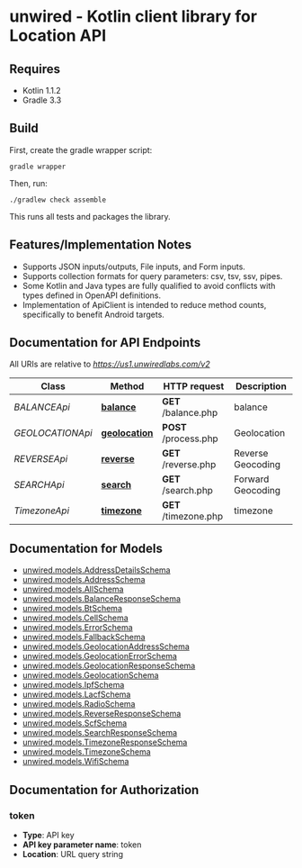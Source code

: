 # unwired - Kotlin client library for Location API

## Requires

* Kotlin 1.1.2
* Gradle 3.3

## Build

First, create the gradle wrapper script:

```
gradle wrapper
```

Then, run:

```
./gradlew check assemble
```

This runs all tests and packages the library.

## Features/Implementation Notes

* Supports JSON inputs/outputs, File inputs, and Form inputs.
* Supports collection formats for query parameters: csv, tsv, ssv, pipes.
* Some Kotlin and Java types are fully qualified to avoid conflicts with types defined in OpenAPI definitions.
* Implementation of ApiClient is intended to reduce method counts, specifically to benefit Android targets.

<a name="documentation-for-api-endpoints"></a>
## Documentation for API Endpoints

All URIs are relative to *https://us1.unwiredlabs.com/v2*

Class | Method | HTTP request | Description
------------ | ------------- | ------------- | -------------
*BALANCEApi* | [**balance**](docs/BALANCEApi.md#balance) | **GET** /balance.php | balance
*GEOLOCATIONApi* | [**geolocation**](docs/GEOLOCATIONApi.md#geolocation) | **POST** /process.php | Geolocation
*REVERSEApi* | [**reverse**](docs/REVERSEApi.md#reverse) | **GET** /reverse.php | Reverse Geocoding
*SEARCHApi* | [**search**](docs/SEARCHApi.md#search) | **GET** /search.php | Forward Geocoding
*TimezoneApi* | [**timezone**](docs/TimezoneApi.md#timezone) | **GET** /timezone.php | timezone


<a name="documentation-for-models"></a>
## Documentation for Models

 - [unwired.models.AddressDetailsSchema](docs/AddressDetailsSchema.md)
 - [unwired.models.AddressSchema](docs/AddressSchema.md)
 - [unwired.models.AllSchema](docs/AllSchema.md)
 - [unwired.models.BalanceResponseSchema](docs/BalanceResponseSchema.md)
 - [unwired.models.BtSchema](docs/BtSchema.md)
 - [unwired.models.CellSchema](docs/CellSchema.md)
 - [unwired.models.ErrorSchema](docs/ErrorSchema.md)
 - [unwired.models.FallbackSchema](docs/FallbackSchema.md)
 - [unwired.models.GeolocationAddressSchema](docs/GeolocationAddressSchema.md)
 - [unwired.models.GeolocationErrorSchema](docs/GeolocationErrorSchema.md)
 - [unwired.models.GeolocationResponseSchema](docs/GeolocationResponseSchema.md)
 - [unwired.models.GeolocationSchema](docs/GeolocationSchema.md)
 - [unwired.models.IpfSchema](docs/IpfSchema.md)
 - [unwired.models.LacfSchema](docs/LacfSchema.md)
 - [unwired.models.RadioSchema](docs/RadioSchema.md)
 - [unwired.models.ReverseResponseSchema](docs/ReverseResponseSchema.md)
 - [unwired.models.ScfSchema](docs/ScfSchema.md)
 - [unwired.models.SearchResponseSchema](docs/SearchResponseSchema.md)
 - [unwired.models.TimezoneResponseSchema](docs/TimezoneResponseSchema.md)
 - [unwired.models.TimezoneSchema](docs/TimezoneSchema.md)
 - [unwired.models.WifiSchema](docs/WifiSchema.md)


<a name="documentation-for-authorization"></a>
## Documentation for Authorization

<a name="token"></a>
### token

- **Type**: API key
- **API key parameter name**: token
- **Location**: URL query string

